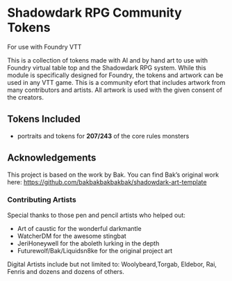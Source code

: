 # Shadowdark RPG Community Tokens
For use with Foundry VTT

This is a collection of tokens made with AI and by hand art to use with Foundry virtual table top and the Shadowdark RPG system.
While this module is specifically designed for Foundry, the tokens and artwork can be used in any VTT game. 
This is a community efort that includes artwork from many contributors and artists. All artwork is used with the given consent of the creators.

## Tokens Included
- portraits and tokens for **207/243** of the core rules monsters

## Acknowledgements
This project is based on the work by Bak. You can find Bak’s original work here:
https://github.com/bakbakbakbakbak/shadowdark-art-template

### Contributing Artists
Special thanks to those pen and pencil artists who helped out:
- Art of caustic for the wonderful darkmantle
- WatcherDM for the awesome stingbat
- JeriHoneywell for the aboleth lurking in the depth
- Futurewolf/Bak/Liquidsn8ke for the original project art

Digital Artists include but not limited to: Woolybeard,Torgab, Eldebor, Rai, Fenris and dozens and dozens of others. 

